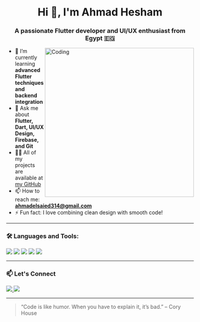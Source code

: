 <h1 align="center">Hi 👋, I'm Ahmad Hesham</h1>
<h3 align="center">A passionate Flutter developer and UI/UX enthusiast from Egypt 🇪🇬</h3>

<img align="right" alt="Coding" width="400" src="https://media.giphy.com/media/qgQUggAC3Pfv687qPC/giphy.gif" />

- 🌱 I’m currently learning **advanced Flutter techniques and backend integration**
- 💬 Ask me about **Flutter, Dart, UI/UX Design, Firebase, and Git**
- 👨‍💻 All of my projects are available at [my GitHub](https://github.com/castero411)
- 📫 How to reach me: **ahmadelsaied314@gmail.com**
- ⚡ Fun fact: I love combining clean design with smooth code!

---

### 🛠️ Languages and Tools:
<p align="left">
  <img src="https://img.shields.io/badge/Dart-0175C2?style=for-the-badge&logo=dart&logoColor=white"/>
  <img src="https://img.shields.io/badge/Flutter-02569B?style=for-the-badge&logo=flutter&logoColor=white"/>
  <img src="https://img.shields.io/badge/Figma-F24E1E?style=for-the-badge&logo=figma&logoColor=white"/>
  <img src="https://img.shields.io/badge/Firebase-FFCA28?style=for-the-badge&logo=firebase&logoColor=white"/>
  <img src="https://img.shields.io/badge/GitHub-181717?style=for-the-badge&logo=github&logoColor=white"/>
</p>

---

### 📫 Let's Connect
<p>
  <a href="https://www.linkedin.com/in/your-linkedin/](https://www.linkedin.com/in/ahmad-abd-elghany-1ba22a26a/" target="_blank">
    <img src="https://img.shields.io/badge/LinkedIn-0077B5?style=for-the-badge&logo=linkedin&logoColor=white"/>
  </a>
  <a href="mailto:ahmadelsaied314@gmail.com">
    <img src="https://img.shields.io/badge/Gmail-D14836?style=for-the-badge&logo=gmail&logoColor=white"/>
  </a>
</p>

---

> “Code is like humor. When you have to explain it, it’s bad.” – Cory House
